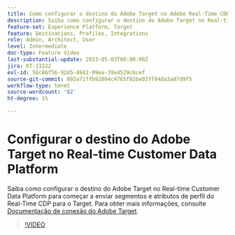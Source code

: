 ```yaml
---
title: Como configurar o destino do Adobe Target no Adobe Real-Time CDP?
description: Saiba como configurar o destino do Adobe Target no Real-time Customer Data Platform para começar a enviar segmentos e atributos de perfil do Real-Time CDP para o Target.
feature-set: Experience Platform, Target
feature: Destinations, Profiles, Integrations
role: Admin, Architect, User
level: Intermediate
doc-type: Feature Video
last-substantial-update: 2023-05-03T00:00:00Z
jira: KT-13122
exl-id: 56c86f56-92d5-4842-99ea-39e4529c6cef
source-git-commit: 802a71ffb92864c4765f81be02ff84da3a87d9f5
workflow-type: tm+mt
source-wordcount: '82'
ht-degree: 1%

---
```


# Configurar o destino do Adobe Target no Real-time Customer Data Platform

Saiba como configurar o destino do Adobe Target no Real-time Customer Data Platform para começar a enviar segmentos e atributos de perfil do Real-Time CDP para o Target. Para obter mais informações, consulte [Documentação de conexão do Adobe Target](https://experienceleague.adobe.com/docs/experience-platform/destinations/catalog/personalization/adobe-target-connection.html?lang=pt-BR).

>[!VIDEO](https://video.tv.adobe.com/v/3418799/?learn=on)
